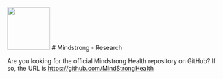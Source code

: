 <img src="https://avatars1.githubusercontent.com/u/12160845?s=200&v=4" width="100">
# Mindstrong - Research

Are you looking for the official Mindstrong Health repository on GitHub? If so, the URL is https://github.com/MindStrongHealth
